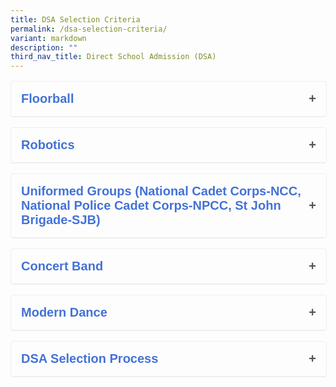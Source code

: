 ```yaml
---
title: DSA Selection Criteria
permalink: /dsa-selection-criteria/
variant: markdown
description: ""
third_nav_title: Direct School Admission (DSA)
---
```

<style>
  .details-container {
    border: 1px solid #eee;
    border-radius: 4px;
    margin: 16px 0;
    font-family: sans-serif;
    width: 100%;
  }

  .details-summary {
    font-weight: bold;
    font-size: 16px;
    padding: 16px;
    cursor: pointer;
    outline: none;
    display: flex;
    align-items: center;
    border-bottom: 1px solid #eee;
    list-style: none; /* Remove the default marker */
    display: flex; /* Use flexbox for alignment */
    align-items: center;
    justify-content: space-between; /* Push content to the edges */
  }

  .details-summary::-webkit-details-marker {
    display: none; /* Hide the default marker in Chrome */
  }

  .details-summary span {
    margin-left: auto;
    transition: transform 0.2s ease-in-out;
  }

  details[open] .details-summary span {
    transform: rotate(180deg);
  }

  .details-summary span::before {
    content: '+'; /* Plus sign */
    font-size: 20px;
    color: #555;
  }

  details[open] .details-summary span::before {
    content: '-'; /* Minus sign */
  }

  .details-content {
    padding: 30px;
    color: #333;
    background-color: #fff;
  }
  
  details {
    width: 100%;
  }
</style>
<details class="details-container">
  <summary style="font-size: 20px; color: #4372d6;" class="details-summary">
    Floorball
    <span></span>
  </summary>
  <div style="font-size: 18px;" class="details-content">
    <p>Hai Sing Catholic School Floorball Team is looking for Primary 6 students who meet two or more of the following conditions.</p><p>
		</p><ol style="line-height: 30px; font-size: 18px;">
			<li>Active member in an a floorball team (school/club)</li>
			<li>Awards in National School Games Floorball competitions or any relevant competition</li>
			<li>The student must obtain at least a Very Good conduct grade with relevant leadership skills during the last two years of Primary School Education.</li>
		</ol>
  </div>
</details>
<details class="details-container">
  <summary style="font-size: 20px; color: #4372d6;" class="details-summary">
    Robotics
    <span></span>
  </summary>
  <div style="font-size: 18px;" class="details-content">
		<p>Hai Sing Catholic School Robotics Club is looking for Primary 6 students who possess two or more of the following competencies.</p>
		<ol style="line-height: 30px; font-size: 18px;">
			<li>Robotics building and programming skills.</li>
			<li>Awards in Robotics, ICT or Science-related competitions.</li>
			<li>The student must obtain at least a Very Good conduct grade with relevant leadership skills during the last two years of Primary School Education.</li>
		</ol>
  </div>
</details>
<details class="details-container">
  <summary style="font-size: 20px; color: #4372d6;" class="details-summary">
    Uniformed Groups (National Cadet Corps-NCC, National Police Cadet Corps-NPCC, St John Brigade-SJB)
    <span></span>
  </summary>
  <div style="font-size: 18px;" class="details-content">
    <p>Hai Sing Catholic School Uniformed Groups is looking for Primary 6 pupils who exhibit the following:</p>
		<ol style="line-height: 30px; font-size: 18px;">
			<li>The student must obtain at least a Very Good conduct grade with relevant leadership skills during the last 2 years in Primary School Education.</li>
			<li>The student demonstrates consistency and commitment to development by attaining at least 90 % attendance for the CCA during the last two years of Primary School Education.</li>
			<li>The student demonstrates strong potential for further leadership development by assuming key leadership positions in their CCA for at least a year.</li>
			<li>The student demonstrates excellence through strong individual attainment in progress schemes/awards in the various Uniformed Groups</li>
		</ol>
		<table style="margin-left: 40px;">
			<tbody><tr>
				<td style="border: 1px solid black; padding: 10px;">Scouts</td>
				<td style="border: 1px solid black; padding: 10px;">Akela Award</td>
			</tr>
			<tr>
				<td style="border: 1px solid black; padding: 10px;">Boys Brigade</td>
				<td style="border: 1px solid black; padding: 10px;">Chief Leading Boy and Gold Award</td>
			</tr>
			<tr>
				<td style="border: 1px solid black; padding: 10px;">Brownies</td>
				<td style="border: 1px solid black; padding: 10px;">Chief Commissioner Award

</td>
			</tr>
			<tr>
				<td style="border: 1px solid black; padding: 10px;">Red Cross</td>
				<td style="border: 1px solid black; padding: 10px;">Directors Award</td>
			</tr>
		</tbody></table>
  </div>
</details>
<details class="details-container">
  <summary style="font-size: 20px; color: #4372d6;" class="details-summary">
    Concert Band
    <span></span>
  </summary>
  <div style="font-size: 18px;" class="details-content">
    <p>Hai Sing Catholic School Concert Band is open to all Primary 6 pupils who meet two or more of the following conditions.</p>
		<ol style="line-height: 30px; font-size: 18px;">
			<li>Active member in a concert band (school/club)</li>
			<li>Awards in Singapore Youth Festival Art Presentation or any relevant competition</li>
			<li>The student must obtain at least a Very Good conduct grade with relevant leadership skills during the last two years of Primary School Education.</li>
		</ol>
  </div>
</details>
<details class="details-container">
  <summary style="font-size: 20px; color: #4372d6;" class="details-summary">
    Modern Dance
    <span></span>
  </summary>
  <div style="font-size: 18px;" class="details-content">
    <p>Hai Sing Catholic School Dance is open to all Primary 6 pupils who meet two or more of the following conditions.</p>
		<ol style="line-height: 30px; font-size: 18px;">
			<li>Active member in a dance club (school/club)</li>
			<li>Awards in Singapore Youth Festival Art Presentation or any relevant competition</li>
			<li>The student must obtain at least a Very Good conduct grade with relevant leadership skills during the last two years in Primary School Education.</li>
		</ol>
  </div>
</details>
<details class="details-container">
  <summary style="font-size: 20px; color: #4372d6;" class="details-summary">
    DSA Selection Process
    <span></span>
  </summary>
  <div style="font-size: 18px;" class="details-content">
    <p>All shortlisted applicants will be required to attend a face-to-face interview and selection trial in Hai Sing Catholic School.</p>
  </div>
</details>